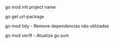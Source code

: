 go mod init project name

go get url-package

go mod tidy
    - Remove dependencias não utilizadas

go mod verift
    - Atualiza go.sum

